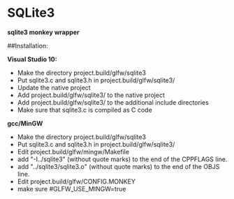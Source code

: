 SQLite3
=======

**sqlite3 monkey wrapper**

##Installation:

**Visual Studio 10:**

*  Make the directory project.build/glfw/sqlite3
*  Put sqlite3.c and sqlite3.h in project.build/glfw/sqlite3/
*  Update the native project
  * Add project.build/glfw/sqlite3/ to the native project
  * Add project.build/glfw/sqlite3/ to the additional include directories
  * Make sure that sqlite3.c is compiled as C code


**gcc/MinGW**

*  Make the directory project.build/glfw/sqlite3
*  Put sqlite3.c and sqlite3.h in project.build/glfw/sqlite3/
*  Edit project.build/glfw/mingw/Makefile
  *  add "-I../sqlite3" (without quote marks) to the end of the CPPFLAGS line.
  *  add "../sqlite3/sqlite3.o" (without quote marks) to the end of the OBJS line.
*  Edit project.build/glfw/CONFIG.MONKEY
  * make sure #GLFW_USE_MINGW=true

